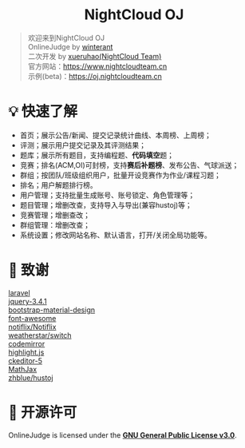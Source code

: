 <h1 align="center">NightCloud OJ</h1>

> 欢迎来到NightCloud OJ  
> OnlineJudge by [winterant](https://github.com/winterant)  
> 二次开发 by [xueruhao(NightCloud Team)](https://github.com/xueruhao)  
> 官方网站：<https://www.nightcloudteam.cn>  
> 示例(beta)：<https://oj.nightcloudteam.cn>

# 💡 快速了解

+ 首页；展示公告/新闻、提交记录统计曲线、本周榜、上周榜；
+ 评测；展示用户提交记录及其评测结果；
+ 题库；展示所有题目，支持编程题、**代码填空**题；
+ 竞赛；排名(ACM,OI)可封榜，支持**赛后补题榜**、发布公告、气球派送；
+ 群组；按团队/班级组织用户，批量开设竞赛作为作业/课程习题；
+ 排名；用户解题排行榜。
+ 用户管理；支持批量生成账号、账号锁定、角色管理等；
+ 题目管理；增删改查，支持导入与导出(兼容hustoj)等；
+ 竞赛管理；增删查改；
+ 群组管理：增删改查；
+ 系统设置；修改网站名称、默认语言，打开/关闭全局功能等。

# 💝 致谢

[laravel](https://laravel.com/)  
[jquery-3.4.1](https://jquery.com/)  
[bootstrap-material-design](https://fezvrasta.github.io/bootstrap-material-design/)  
[font-awesome](http://www.fontawesome.com.cn/)  
[notiflix/Notiflix](https://github.com/notiflix/Notiflix)  
[weatherstar/switch](https://github.com/weatherstar/switch)  
[codemirror](https://codemirror.net/)  
[highlight.js](https://highlightjs.org/)  
[ckeditor-5](https://ckeditor.com/ckeditor-5/)  
[MathJax](https://www.mathjax.org/)  
[zhblue/hustoj](https://github.com/zhblue/hustoj)  

# 📜 开源许可

OnlineJudge is licensed under the
**[GNU General Public License v3.0](./LICENSE)**.
